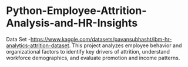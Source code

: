 # Python-Employee-Attrition-Analysis-and-HR-Insights
Data Set  -https://www.kaggle.com/datasets/pavansubhasht/ibm-hr-analytics-attrition-dataset.
This project analyzes employee behavior and organizational factors to identify key drivers of attrition, understand workforce demographics, and evaluate promotion and income patterns.
